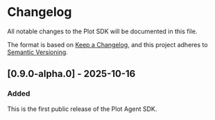 # Changelog

All notable changes to the Plot SDK will be documented in this file.

The format is based on [Keep a Changelog](https://keepachangelog.com/en/1.0.0/),
and this project adheres to [Semantic Versioning](https://semver.org/spec/v2.0.0.html).

## [0.9.0-alpha.0] - 2025-10-16

### Added

This is the first public release of the Plot Agent SDK.
